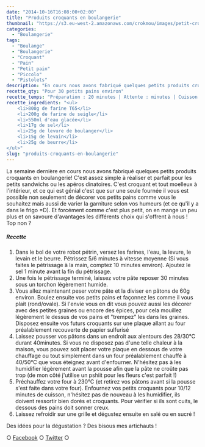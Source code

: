 ```yaml
---
date: "2014-10-16T16:08:00+02:00"
title: "Produits croquants en boulangerie"
thumbnail: "https://s3.eu-west-2.amazonaws.com/crokmou/images/petit-croquant-pain-recette-crokmou-blog-culinaire-2.jpg"
categories:
  - "Boulangerie"
tags:
  - "Boulange"
  - "Boulangerie"
  - "Croquant"
  - "Pain"
  - "Petit pain"
  - "Piccolo"
  - "Pistolets"
description: "En cours nous avons fabriqué quelques petits produits croquants en boulangerie! Simples à réaliser et parfait pour les petits sandwichs ou les apéros."
recette_qty: "Pour 30 petits pains environ"
recette_temps: "Préparation : 20 minutes | Attente : minutes | Cuisson : 10/15 minutes"
recette_ingredients: "<ul>
	<li>800g de farine T65</li>
	<li>200g de farine de seigle</li>
	<li>550ml d'eau glacée</li>
	<li>17g de sel</li>
	<li>25g de levure de boulanger</li>
	<li>15g de levain</li>
	<li>25g de beurre</li>
</ul>"
slug: "produits-croquants-en-boulangerie"
---
```


La semaine dernière en cours nous avons fabriqué quelques petits produits croquants en boulangerie! C'est assez simple à réaliser et parfait pour les petits sandwichs ou les apéros dinatoires. C'est croquant et tout moelleux à l'intérieur, et ce qui est génial c'est que sur une seule fournée il vous est possible non seulement de décorer vos petits pains comme vous le souhaitez mais aussi de varier la garniture selon vos humeurs (et ce qu'il y a dans le frigo =D). Et forcément comme c'est plus petit, on en mange un peu plus et on savoure d'avantages les différents choix qui s'offrent à nous ! Top non ?

##### Recette

1.  Dans le bol de votre robot pétrin, versez les farines, l'eau, la levure, le levain et le beurre. Pétrissez 5/6 minutes à vitesse moyenne (Si vous faites le pétrissage à la main, comptez 10 minutes environ). Ajoutez le sel 1 minute avant la fin du pétrissage.
2.  Une fois le pétrissage terminé, laissez votre pâte reposer 30 minutes sous un torchon légèrement humide.
3.  Vous allez maintenant peser votre pâte et la diviser en pâtons de 60g environ. Boulez ensuite vos petits pains et façonnez les comme il vous plait (rond/ovale). Si l'envie vous en dit vous pouvez aussi les décorer avec des petites graines ou encore des épices, pour cela mouillez légèrement le dessus de vos pains et "trempez" les dans les graines. Disposez ensuite vos futurs croquants sur une plaque allant au four préalablement recouverte de papier sulfurisé
4.  Laissez pousser vos pâtons dans un endroit aux alentours des 28/30°C durant 40minutes. Si vous ne disposez pas d'une telle chaleur à la maison, vous pouvez soit placer votre plaque en dessous de votre chauffage ou tout simplement dans un four préalablement chauffé à 40/50°C que vous éteignez avant d'enfourner. N'hésitez pas à les humidifier légèrement avant la pousse afin que la pâte ne croûte pas trop (de mon côté j'utilise un pshiit pour les fleurs c'est parfait !)
5.  Préchauffez votre four à 230°C (et retirez vos pâtons avant si la pousse s'est faite dans votre four). Enfournez vos petits croquants pour 10/12 minutes de cuisson, n'hésitez pas de nouveau à les humidifier, ils doivent ressortir bien dorés et croquants. Pour vérifier si ils sont cuits, le dessous des pains doit sonner creux.
6.  Laissez refroidir sur une grille et dégustez ensuite en salé ou en sucré !

Des idées pour la dégustation ? Des bisous mes artichauts !

○ [Facebook](https://www.facebook.com/crokmou.blog) ○ [Twitter](https://twitter.com/Crokmou) ○
